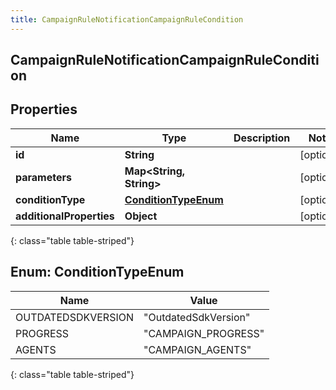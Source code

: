 ```yaml
---
title: CampaignRuleNotificationCampaignRuleCondition
---
```

## CampaignRuleNotificationCampaignRuleCondition


## Properties

| Name | Type | Description | Notes |
| ------------ | ------------- | ------------- | ------------- |
| **id** | **String** |  |  [optional] |
| **parameters** | **Map&lt;String, String&gt;** |  |  [optional] |
| **conditionType** | [**ConditionTypeEnum**](#ConditionTypeEnum) |  |  [optional] |
| **additionalProperties** | **Object** |  |  [optional] |
{: class="table table-striped"}


<a name="ConditionTypeEnum"></a>

## Enum: ConditionTypeEnum

| Name | Value |
| ---- | ----- |
| OUTDATEDSDKVERSION | &quot;OutdatedSdkVersion&quot; |
| PROGRESS | &quot;CAMPAIGN_PROGRESS&quot; |
| AGENTS | &quot;CAMPAIGN_AGENTS&quot; |
{: class="table table-striped"}


